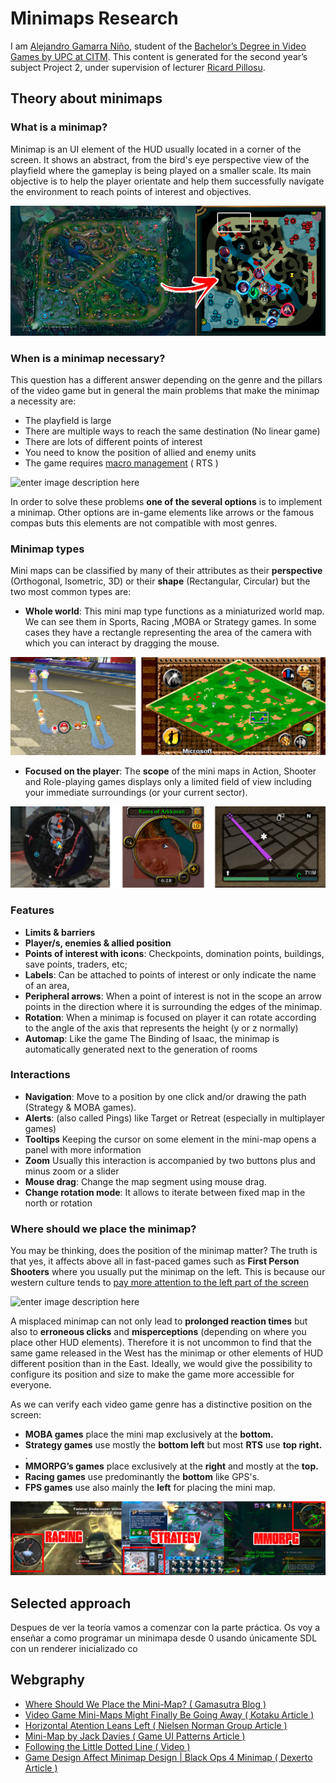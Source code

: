 # Minimaps Research 

I am [Alejandro Gamarra Niño](https://www.linkedin.com/in/alejandro-a-gamarra-ni%C3%B1o-568b6b171/), student of the [Bachelor’s Degree in Video Games by UPC at CITM](https://www.citm.upc.edu/ing/estudis/graus-videojocs/). This content is generated for the second year’s subject Project 2, under supervision of lecturer [Ricard Pillosu](https://es.linkedin.com/in/ricardpillosu).

## Theory about minimaps

### What is a minimap?

Minimap is an UI element of the HUD usually located in a corner of the screen. It shows an abstract, from the bird's eye perspective view of the playfield where the gameplay is being played on a smaller scale. Its main objective is to help the player orientate and help them successfully navigate the environment to reach points of interest and objectives.

![enter image description here](https://raw.githubusercontent.com/alejandro61299/Minimaps_Personal_Research/master/docs/web_images/lol.png)

### When is a minimap necessary?

This question has a different answer depending on the genre and the pillars of the video game but in general the main problems that make the minimap a necessity are:

-  The playfield is large
-  There are multiple ways to reach the same destination (No linear game)
-  There are lots of different points of interest
-  You need to know the position of allied and enemy units
-  The game requires [macro management](https://gamemakers.com/micro-vs-macro-consolepc-vs-mobile-gaming/) ( RTS )

![enter image description here](https://raw.githubusercontent.com/alejandro61299/Minimaps_Personal_Research/master/docs/web_images/massive_enemies.png)

In order to solve these problems **one of the several options** is to implement a minimap. Other options are in-game elements like arrows or the famous compas buts this elements are not compatible with most genres.

### Minimap types 

Mini maps can be classified by many of their attributes as their **perspective** (Orthogonal, Isometric, 3D) or their **shape** (Rectangular, Circular) but the two most common types are:

- **Whole world**: 
This mini map type functions as a miniaturized world map. We can see them in Sports, Racing ,MOBA or Strategy games. In some cases they have a rectangle representing the area of the camera with which you can interact by dragging the mouse.

![enter image description here](https://raw.githubusercontent.com/alejandro61299/Minimaps_Personal_Research/master/docs/web_images/world.png)

- **Focused on the player**:
 The **scope** of the mini maps in Action, Shooter and Role-playing games displays only a limited field of view including your immediate surroundings (or your current sector).  

![enter image description here](https://raw.githubusercontent.com/alejandro61299/Minimaps_Personal_Research/master/docs/web_images/player.png)
 
 
### Features

- **Limits & barriers**
- **Player/s, enemies & allied position** 
- **Points of interest with icons**:  Checkpoints, domination points, buildings, save points, traders, etc;
- **Labels**: Can be attached to points of interest or only indicate the name of an area,
- **Peripheral arrows**: When a point of interest is not in the scope an arrow points in the direction where it is surrounding the edges of the minimap.
- **Rotation**:  When a minimap is focused on player it can rotate according to the angle of the axis that represents the height (y or z normally)
- **Automap**: Like the game The Binding of Isaac, the minimap is automatically generated next to the generation of rooms
 

### Interactions
-   **Navigation**: Move to a position by one click and/or drawing the path (Strategy & MOBA games).
-   **Alerts**:  (also called Pings) like Target or Retreat (especially in multiplayer games)
-   **Tooltips** Keeping the cursor on some element in the mini-map opens a panel with more information
-   **Zoom**  Usually this interaction is accompanied by two buttons plus and minus zoom or a slider
-   **Mouse drag**: Change the map  segment using mouse drag.
-   **Change rotation mode**: It allows to iterate between fixed map in the north or rotation

### Where should we place the minimap?

You may be thinking, does the position of the minimap matter? The truth is that yes, it affects above all in fast-paced games such as **First Person Shooters** where you usually put the minimap on the left. This is because our western culture tends to [pay more attention to the left part of the screen](http://www.useit.com/alertbox/horizontal-attention.html)

![enter image description here](https://raw.githubusercontent.com/alejandro61299/Minimaps_Personal_Research/master/docs/web_images/black.gif)

A misplaced minimap can not only lead to **prolonged reaction times** but also to **erroneous clicks** and **misperceptions** (depending on where you place other HUD elements). Therefore it is not uncommon to find that the same game released in the West has the minimap or other elements of HUD different position than in the East. Ideally, we would give the possibility to configure its position and size to make the game more accessible for everyone.

As we can verify each video game  genre has a distinctive position on the screen:

-   **MOBA games**  place the mini map exclusively at the  **bottom.**
-   **Strategy games** use mostly the **bottom left** but most **RTS** use  **top right.**  .
-   **MMORPG’s games**  place exclusively at the  **right** and mostly at the **top.**
-   **Racing games**  use predominantly the  **bottom**  like GPS's.
-   **FPS games**  use also mainly the  **left** for placing the mini map.

![enter image description here](https://raw.githubusercontent.com/alejandro61299/Minimaps_Personal_Research/master/docs/web_images/positions.png)


## Selected approach
Despues de ver la teoría vamos a comenzar con la parte práctica. Os voy a enseñar a como programar un minimapa desde 0 usando únicamente SDL con un renderer inicializado co


## Webgraphy

- [Where Should We Place the Mini-Map? ( Gamasutra Blog )](https://www.gamasutra.com/blogs/JacekSliwinski/20130121/185119/Where_should_we_place_the_mini_map.php)
- [Video Game Mini-Maps Might Finally Be Going Away ( Kotaku Article )](https://kotaku.com/video-game-mini-maps-might-finally-be-going-away-1820011897)
- [Horizontal Atention Leans Left ( Nielsen Norman Group Article ) ](http://www.useit.com/alertbox/horizontal-attention.html) 
- [Mini-Map by Jack Davies ( Game UI Patterns Article )](https://gameuipatterns.com/gameui/mini-map/)
- [Following the Little Dotted Line ( Video )](https://www.youtube.com/watch?v=FzOCkXsyIqo)
- [Game Design Affect Minimap Design | Black Ops 4 Minimap ( Dexerto Article ) ](https://www.dexerto.com/call-of-duty/treyarch-dev-reveals-why-there-is-no-vsat-blackbird-in-black-ops-4-mutilplayer-184986)
<!--stackedit_data:
eyJoaXN0b3J5IjpbMTM2NDE4MjYwMSwtMjAzMTIzNDk3Miw0MD
E4ODU3MDQsMTE1OTQxMDIwMCwxNDUzMDY2NDYyLDEyNzMxMTE3
NTgsMTI4MjI2MTU4MiwtNzU0NzY3MDAxLDExNDkwMDI3MTUsLT
E3MjkxMjEyNDMsMTEyMTQ5NzE4LC05NDI2MDQ3NTUsLTE3MTc2
MTI3NTYsLTYzODc2ODExOSwtMzYxNjQ5NTQ3LC02OTM0NTY4OT
IsMTI3OTg0MTc3MCwtNDk3NTI3MjUzLC0xNzk5NDgzMDE5LC0x
OTM5NzEwMTYzXX0=
-->